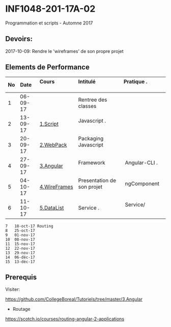 # INF1048-201-17A-02
Programmation et scripts - Automne 2017

## Devoirs:

2017-10-09: Rendre le 'wireframes' de son propre projet

## Elements de Performance

|No| Date   | Cours                       | Intitulé                                |  Pratique .                 |
|--|--------|:----------------------------|:----------------------------------------|:----------------------------|
| 1|06-09-17|                             | Rentree des classes                     |                             |
| 2|13-09-17|[1.Script](1.Script)         | Javascript .                            |                             |
| 3|20-09-17|[2.WebPack](2.WebPack)       | Packaging Javascript                    |                             |
| 4|27-09-17|[3.Angular](3.Angular)       | Framework                               |  Angular-CLI .              |
| 5|04-10-17|[4.WireFrames](4.WireFrames) | Presentation de son projet              |  ngComponent                |
| 6|11-10-17|[5.DataList](5.DataList)     | Service .                               |  Service/                   |

```
7	18-oct-17 Routing
8	25-oct-17
9	01-nov-17
10	08-nov-17
11	15-nov-17
12	22-nov-17
13	29-nov-17
14	06-déc-17
15	13-déc-17
```

## Prerequis

Visiter:

https://github.com/CollegeBoreal/Tutoriels/tree/master/3.Angular

* Routage

https://scotch.io/courses/routing-angular-2-applications
